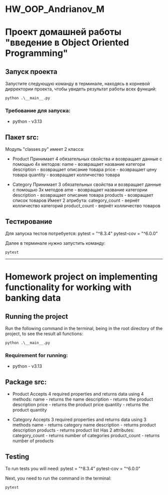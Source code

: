 # HW_OOP_Andrianov_M
# Проект домашней работы "введение в Object Oriented Programming"



## Запуск проекта
Запустите следующую команду в терминале, находясь в корневой дирректории проекта, чтобы увидеть результат работы всех функций:
```
python .\__main__.py
```

### Требование для запуска:
- python - v3.13


## Пакет src:
Модуль "classes.py" имеет 2 класса:

- Product
Принимает 4 обязательных свойства и возвращает данные с помощью 4х методов:
    name - возвращает название категори
    description - возвращает описание товара
    price - возвращает цену товара
    quantity - возвращает колличество товара

- Category
Принимает 3 обязательных свойства и возвращает данные с помощью 3х методов
    ame - возвращает название категории
    description - возвращает описание товара
    products - возвращает список товаров
Имеет 2 атрибута:
    category_count - вернёт колличество категорий
    product_count - вернёт колличество товаров


## Тестирование 
Для запуска тестов потребуется:
pytest = "^8.3.4"
pytest-cov = "^6.0.0"

Далее в терминале нужно запустить команду:
```
pytest
```


******************************************************************************************************************

# Homework project on implementing functionality for working with banking data

## Running the project
Run the following command in the terminal, being in the root directory of the project, to see the result all functions:
```
python .\__main__.py
```

### Requirement for running:
- python - v3.13

## Package src:

- Product
Accepts 4 required properties and returns data using 4 methods:
    name - returns the name
    description - returns the product description
    price - returns the product price
    quantity - returns the product quantity

- Category
Accepts 3 required properties and returns data using 3 methods
    name - returns category name
    description - returns product description
    products - returns product list
Has 2 attributes:
    category_count - returns number of categories
    product_count - returns number of products


## Testing
To run tests you will need:
pytest = "^8.3.4"
pytest-cov = "^6.0.0"

Next, you need to run the command in the terminal:
```
pytest
```
